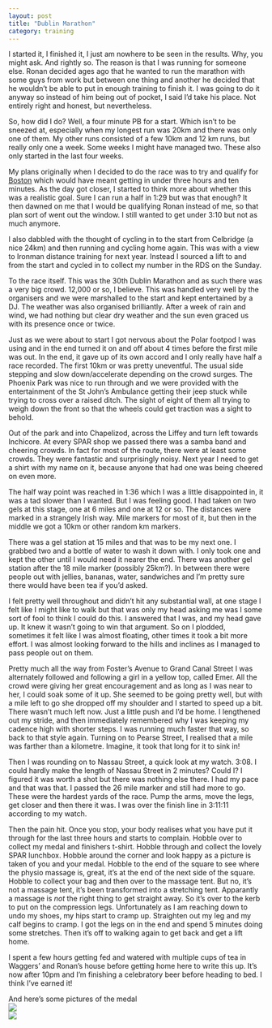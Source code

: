 ```yaml
---
layout: post
title: "Dublin Marathon"
category: training
---
```

I started it, I finished it, I just am nowhere to be seen in the results. Why, you might ask. And rightly so. The reason is that I was running for someone else. Ronan decided ages ago that he wanted to run the marathon with some guys from work but between one thing and another he decided that he wouldn’t be able to put in enough training to finish it. I was going to do it anyway so instead of him being out of pocket, I said I’d take his place. Not entirely right and honest, but nevertheless.

So, how did I do? Well, a four minute PB for a start. Which isn’t to be sneezed at, especially when my longest run was 20km and there was only one of them. My other runs consisted of a few 10km and 12 km runs, but really only one a week. Some weeks I might have managed two. These also only started in the last four weeks.

My plans originally when I decided to do the race was to try and qualify for [Boston](http://www.bostonmarathon.org/) which would have meant getting in under three hours and ten minutes. As the day got closer, I started to think more about whether this was a realistic goal. Sure I can run a half in 1:29 but was that enough? It then dawned on me that I would be qualifying Ronan instead of me, so that plan sort of went out the window. I still wanted to get under 3:10 but not as much anymore.

I also dabbled with the thought of cycling in to the start from Celbridge (a nice 24km) and then running and cycling home again. This was with a view to Ironman distance training for next year. Instead I sourced a lift to and from the start and cycled in to collect my number in the RDS on the Sunday.

To the race itself. This was the 30th Dublin Marathon and as such there was a very big crowd. 12,000 or so, I believe. This was handled very well by the organisers and we were marshalled to the start and kept entertained by a DJ. The weather was also organised brilliantly. After a week of rain and wind, we had nothing but clear dry weather and the sun even graced us with its presence once or twice.

Just as we were about to start I got nervous about the Polar footpod I was using and in the end turned it on and off about 4 times before the first mile was out. In the end, it gave up of its own accord and I only really have half a race recorded. The first 10km or was pretty uneventful. The usual side stepping and slow down/accelerate depending on the crowd surges. The Phoenix Park was nice to run through and we were provided with the entertainment of the St John’s Ambulance getting their jeep stuck while trying to cross over a raised ditch. The sight of eight of them all trying to weigh down the front so that the wheels could get traction was a sight to behold.

Out of the park and into Chapelizod, across the Liffey and turn left towards Inchicore. At every SPAR shop we passed there was a samba band and cheering crowds. In fact for most of the route, there were at least some crowds. They were fantastic and surprisingly noisy. Next year I need to get a shirt with my name on it, because anyone that had one was being cheered on even more.

The half way point was reached in 1:36 which I was a little disappointed in, it was a tad slower than I wanted. But I was feeling good. I had taken on two gels at this stage, one at 6 miles and one at 12 or so. The distances were marked in a strangely Irish way. Mile markers for most of it, but then in the middle we got a 10km or other random km markers.

There was a gel station at 15 miles and that was to be my next one. I grabbed two and a bottle of water to wash it down with. I only took one and kept the other until I would need it nearer the end. There was another gel station after the 18 mile marker (possibly 25km?). In between there were people out with jellies, bananas, water, sandwiches and I’m pretty sure there would have been tea if you’d asked.

I felt pretty well throughout and didn’t hit any substantial wall, at one stage I felt like I might like to walk but that was only my head asking me was I some sort of fool to think I could do this. I answered that I was, and my head gave up. It knew it wasn’t going to win that argument. So on I plodded, sometimes it felt like I was almost floating, other times it took a bit more effort. I was almost looking forward to the hills and inclines as I managed to pass people out on them.

Pretty much all the way from Foster’s Avenue to Grand Canal Street I was alternately followed and following a girl in a yellow top, called Emer. All the crowd were giving her great encouragement and as long as I was near to her, I could soak some of it up. She seemed to be going pretty well, but with a mile left to go she dropped off my shoulder and I started to speed up a bit. There wasn’t much left now. Just a little push and I’d be home. I lengthened out my stride, and then immediately remembered why I was keeping my cadence high with shorter steps. I was running much faster that way, so back to that style again. Turning on to Pearse Street, I realised that a mile was farther than a kilometre. Imagine, it took that long for it to sink in!

Then I was rounding on to Nassau Street, a quick look at my watch. 3:08. I could hardly make the length of Nassau Street in 2 minutes? Could I? I figured it was worth a shot but there was nothing else there. I had my pace and that was that. I passed the 26 mile marker and still had more to go. These were the hardest yards of the race. Pump the arms, move the legs, get closer and then there it was. I was over the finish line in 3:11:11 according to my watch.

Then the pain hit. Once you stop, your body realises what you have put it through for the last three hours and starts to complain. Hobble over to collect my medal and finishers t-shirt. Hobble through and collect the lovely SPAR lunchbox. Hobble around the corner and look happy as a picture is taken of you and your medal. Hobble to the end of the square to see where the physio massage is, great, it’s at the end of the next side of the square. Hobble to collect your bag and then over to the massage tent. But no, it’s not a massage tent, it’s been transformed into a stretching tent. Apparantly a massage is _not_ the right thing to get straight away. So it’s over to the kerb to put on the compression legs. Unfortunately as I am reaching down to undo my shoes, my hips start to cramp up. Straighten out my leg and my calf begins to cramp. I got the legs on in the end and spend 5 minutes doing some stretches. Then it’s off to walking again to get back and get a lift home.

I spent a few hours getting fed and watered with multiple cups of tea in Waggers’ and Ronan’s house before getting home here to write this up. It’s now after 10pm and I’m finishing a celebratory beer before heading to bed. I think I’ve earned it!

And here’s some pictures of the medal  
![](https://farm8.staticflickr.com/7476/15969040449_393891fe98_o.jpg)  
![](https://farm8.staticflickr.com/7527/15535367233_c90548b7b7_o.jpg)

